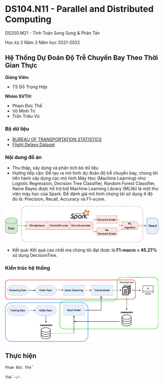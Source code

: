 # DS104.N11 - Parallel and Distributed Computing


DS200.M21 - Tính Toán Song Song & Phân Tán

Học kỳ 2 Năm 3 Năm học 2021-2022 

## Hệ Thống Dự Đoán Độ Trễ Chuyến Bay Theo Thời Gian Thực

**Giảng Viên:** 
- TS Đỗ Trọng Hợp


**Nhóm SVTH:**
- Phạm Đức Thể
- Võ Minh Trí
- Trần Triệu Vũ


### Bộ dữ liệu

- [BUREAU OF TRANSPORTATION STATISTICS](https://www.transtats.bts.gov/DL_SelectFields.aspx?gnoyr_VQ=FGJ&QO_fu146_anzr=b0-gvzr)
- [Flight Delays Dataset](https://www.kaggle.com/datasets/phamtheds/predict-flight-delays)


### Nội dung đồ án

- Thu thâp, xây dựng và phân tích bộ dữ liệu
- Hướng tiếp cận: Để tạo ra mô hình dự đoán độ trễ chuyến bay, chúng tôi tiến hành xây dựng các mô hình Máy Học (Machine Learning) như: Logistic Regression, Decision Tree Classifier, Random Forest Classifier, Naive Bayes được hỗ trợ bởi Machine Learning Library (MLlib) là một thư viện máy học của Spark. Để đánh giá mô hình chúng tôi sử dụng 4 độ đo là: Precision, Recall, Accuracy và F1–score.

<center>
    <img src="https://github.com/PhamThe-KHDL/DS200.M21-Big-Data/blob/master/FINAL%20PROJECT/Images/Fig2.png" width="800" alt="ANOVA" />
</center>


- Kết quả: Kết quả cao nhất mà chúng tôi đạt được là **F1-macro = 45.27%** sử dụng DecisionTree.










### Kiến trúc hệ thống

<center>
    <img src="https://github.com/PhamThe-KHDL/DS200.M21-Big-Data/blob/master/FINAL%20PROJECT/Images/flow2.png" width="800" alt="ANOVA" />
</center>




## Thực hiện

```
Phạm Đức Thể

Thể ~/~
```
